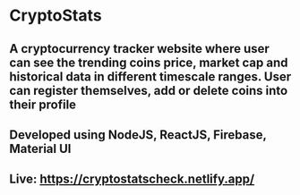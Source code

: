 # CryptoStats

## A cryptocurrency tracker website where user can see the trending coins price, market cap and historical data in different timescale ranges. User can register themselves, add or delete coins into their profile

## Developed using NodeJS, ReactJS, Firebase, Material UI

## Live: https://cryptostatscheck.netlify.app/


